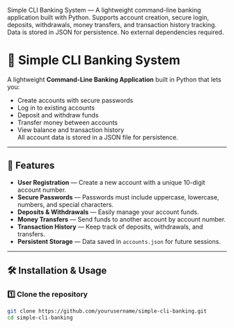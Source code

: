Simple CLI Banking System — A lightweight command-line banking application built with Python. Supports account creation, secure login, deposits, withdrawals, money transfers, and transaction history tracking. Data is stored in JSON for persistence. No external dependencies required.
# 🏦 Simple CLI Banking System

A lightweight **Command-Line Banking Application** built in Python that lets you:
- Create accounts with secure passwords
- Log in to existing accounts
- Deposit and withdraw funds
- Transfer money between accounts
- View balance and transaction history  
All account data is stored in a JSON file for persistence.

---

## 📌 Features
- **User Registration** — Create a new account with a unique 10-digit account number.
- **Secure Passwords** — Passwords must include uppercase, lowercase, numbers, and special characters.
- **Deposits & Withdrawals** — Easily manage your account funds.
- **Money Transfers** — Send funds to another account by account number.
- **Transaction History** — Keep track of deposits, withdrawals, and transfers.
- **Persistent Storage** — Data saved in `accounts.json` for future sessions.

---

## 🛠 Installation & Usage

### 1️⃣ Clone the repository
```bash
git clone https://github.com/yourusername/simple-cli-banking.git
cd simple-cli-banking
